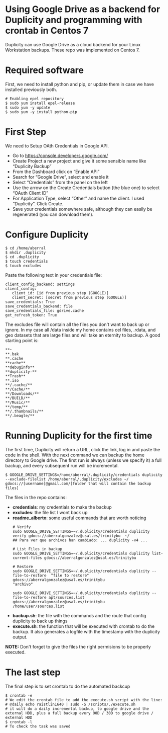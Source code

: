 # Using Google Drive as a backend for Duplicity and programming with crontab in Centos 7

Duplicity can use Google Drive as a cloud backend for your Linux Workstation backups. These repo was implemented on Centos 7.

# Required software
First, we need to install python and pip, or update them in case we have installed previously both.
```{bash}
# Enabling epel repository
$ sudo yum install epel-release
$ sudo yum -y update
$ sudo yum -y install python-pip
```
# First Step
We need to Setup OAth Credentials in Google API.
 * Go to https://console.developers.google.com/
 * Create Project a new project and give it some sensible name like “Duplicity Backup”
 * From the Dashboard click on “Enable API”
 * Search for “Google Drive”, select and enable it
 * Select “Credentials” from the panel on the left
 * Use the arrow on the Create Credentials button (the blue one) to select “OAuth Client ID”
 * For Application Type, select “Other” and name the client. I used “Duplicity”. Click Create.
 * Save your credentials somewhere safe, although they can easily be regenerated (you can download them).
 
 # Configure Duplicity
 ```{bash}
$ cd /home/aberral
$ mkdir .duplicity
$ cd .duplicity
$ touch credentials
$ touch excludes
```
 Paste the following text in your credentials file:
```{}
client_config_backend: settings
client_config:
   client_id: [id from previous step (GOOGLE)]
   client_secret: [secret from previous step (GOOGLE)]
save_credentials: True
save_credentials_backend: file
save_credentials_file: gdrive.cache
get_refresh_token: True
```
The excludes file will contain all the files you don't want to back up or ignore. In my case all /data inside my home contains cel files, .rdata, and geo datasets that are large files and will take an eternity to backup. A good starting point is:
```{}
**~
**.bak
**.cache
**cache**
**debuginfo**
**duplicity-**
**Trash**
**.iso
**/.cache/**
**/Cache/**
**/Downloads/**
**/BUILD/**
**/Music/**
**/temp/**
**/.thumbnails/**
**/.beagle/**
```

# Running Duplicity for the first time
The first time, Duplicity will return a URL, click the link, log in and paste the code in the shell. With the next command we can backup the home directory to Google drive. The first run is always (unless we specify it) a full backup, and every subsequent run will be incremental.

```{bash}
$ GOOGLE_DRIVE_SETTINGS=/home/aberral/.duplicity/credentials duplicity --exclude-filelist /home/aberral/.duplicity/excludes ~/ gdocs://[username]@gmail.com/[folder that will contain the backup files]
```
The files in the repo contains:
  * __credentials__: my credentials to make the backup
  * __excludes__: the file list I wont back up
  * __readme_alberto__: some useful commands that are worth noticing
    ```{bash}
    # Verify
    sudo GOOGLE_DRIVE_SETTINGS=~/.duplicity/credentials duplicity verify gdocs://aberralgonzalez@usal.es/trinitybu  ~/
    ## Para ver que archivos han cambiado: ... duplicity -v4 ...

    # List Files in backup
    sudo GOOGLE_DRIVE_SETTINGS=~/.duplicity/credentials duplicity list-current-files gdocs://aberralgonzalez@usal.es/trinitybu

    # Restore
    sudo GOOGLE_DRIVE_SETTINGS=~/.duplicity/credentials duplicity --file-to-restore  "file to restore" gdocs://aberralgonzalez@usal.es/trinitybu
    "archivo"

    sudo GOOGLE_DRIVE_SETTINGS=~/.duplicity/credentials duplicity --file-to-restore apt/sources.list gdocs://aberralgonzalez@usal.es/trinitybu
    /home/user/sources.list
    ```
  * __backup.sh__: the file with the commands and the route that config duplicity to back up things
  * __execute.sh__: the function that will be executed with crontab to do the backup. It also generates a logfile with the timestamp with the duplicity output.
 
 __NOTE:__ Don't forget to give the files the right permisions to be properly executed.
 # The last step
 The final step is to set crontab to do the automated backcup
 ```{bash}
 $ crontab -e
 # We edit the crontab file to add the execute.sh script with the line:
 # @daily echo raistlin1640 | sudo -S /scripts/./execute.sh
 # it will do a daily incremental backup, to google drive and the external HDD, plus a full backup every 90D / 30D to google drive / external HDD
 $ crontab -l
 # To check the task was saved
 ```
 
 
 
 
 
